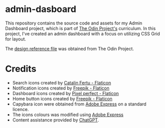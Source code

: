 # admin-dasboard
This repository contains the source code and assets for my Admin Dashboard project, which is part of [The Odin Project's](https://www.theodinproject.com/) curriculum. In this project, I've created an admin dashboard with a focus on utilizing CSS Grid for layout.

The [design reference file](./design.png) was obtained from The Odin Project.

# Credits
- Search icons created by <a href="https://www.flaticon.com/free-icons/search" title="search icons">Catalin Fertu - Flaticon</a>
- Notification icons created by <a href="https://www.flaticon.com/free-icons/notification" title="notification icons">Freepik - Flaticon</a>
- Dashboard icons created by <a href="https://www.flaticon.com/free-icons/dashboard" title="dashboard icons">Pixel perfect - Flaticon</a>
- Home button icons created by <a href="https://www.flaticon.com/free-icons/home-button" title="home button icons">Freepik - Flaticon</a>
- Capybara icon were obtained from <a href="https://www.adobe.com/express/" title="Adobe Express" target="_blank">Adobe Express</a> on a standard licence.
- The icons colours was modified using <a href="https://www.adobe.com/express/">Adobe Express<a>
- Content assistance provided by [ChatGPT](chat.openai.com/).
